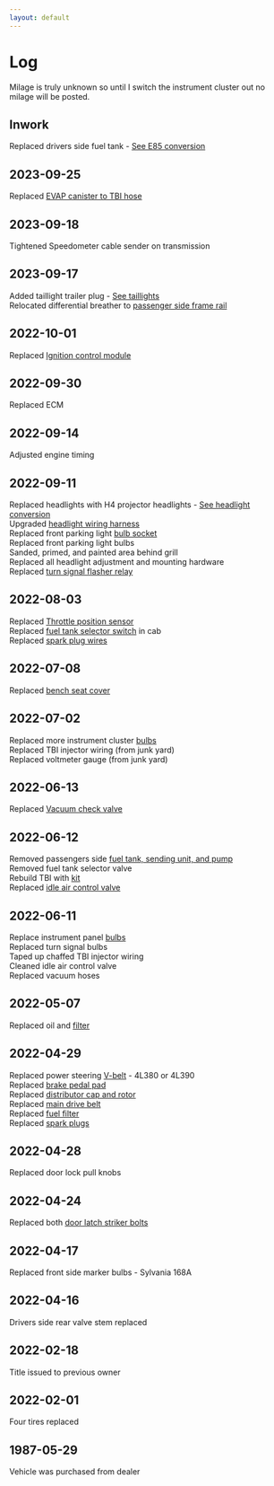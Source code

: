 ```yaml
---
layout: default
---
```


# Log

Milage is truly unknown so until I switch the instrument cluster out no milage will be posted.

## Inwork

Replaced drivers side fuel tank - [See E85 conversion](./fuel/e85_conversion.md)

## 2023-09-25

Replaced [EVAP canister to TBI hose](https://photos.app.goo.gl/yWpWYQ8o5DvPtBhK8)

## 2023-09-18

Tightened Speedometer cable sender on transmission

## 2023-09-17

Added taillight trailer plug - [See taillights](./electrical/taillights.md) \
Relocated differential breather to [passenger side frame rail](https://photos.app.goo.gl/xTvtGVBc4PjxdTyr6)

## 2022-10-01

Replaced [Ignition control module](https://www.autozone.com/ignition-tune-up-and-routine-maintenance/ignition-control-module/p/duralast-ignition-control-module-dr140/84780_0_0)

## 2022-09-30

Replaced ECM

## 2022-09-14

Adjusted engine timing

## 2022-09-11

Replaced headlights with H4 projector headlights - [See headlight conversion](./electrical/headlights.md) \
Upgraded [headlight wiring harness](https://a.co/d/etDmUZn) \
Replaced front parking light [bulb socket](https://www.lmctruck.com/1973-87-chevy-gmc/cc-1983-88-parklight-models-with-dual-headlights) \
Replaced front parking light bulbs \
Sanded, primed, and painted area behind grill \
Replaced all headlight adjustment and mounting hardware \
Replaced [turn signal flasher relay](https://a.co/d/fckirkd)

## 2022-08-03

Replaced [Throttle position sensor](https://www.rockauto.com/en/moreinfo.php?pk=41472&cc=1386008&pt=5136) \
Replaced [fuel tank selector switch](https://www.rockauto.com/en/moreinfo.php?pk=98247&cc=1386008&pt=4440) in cab \
Replaced [spark plug wires](https://www.rockauto.com/en/moreinfo.php?pk=1140063&cc=1386008&pt=7224)

## 2022-07-08

Replaced [bench seat cover](https://www.napaonline.com/en/p/BK_7303814)

## 2022-07-02

Replaced more instrument cluster [bulbs](https://a.co/d/4gaJHx4) \
Replaced TBI injector wiring (from junk yard) \
Replaced voltmeter gauge (from junk yard)

## 2022-06-13

Replaced [Vacuum check valve](https://a.co/d/1TqsnSj)

## 2022-06-12

Removed passengers side [fuel tank, sending unit, and pump](https://photos.app.goo.gl/5rYzHwz2nTyQMixs8) \
Removed fuel tank selector valve \
Rebuild TBI with [kit](https://a.co/d/9liQrgk) \
Replaced [idle air control valve](https://a.co/d/9XdEwWR)

## 2022-06-11

Replace instrument panel [bulbs](https://a.co/d/4gaJHx4) \
Replaced turn signal bulbs \
Taped up chaffed TBI injector wiring \
Cleaned idle air control valve \
Replaced vacuum hoses

## 2022-05-07

Replaced oil and [filter](https://a.co/d/d7GPe0K)

## 2022-04-29

Replaced power steering [V-belt](https://www.autozone.com/cooling-heating-and-climate-control/belt/p/duralast-belt-17395/304832_0_0?) - 4L380 or 4L390 \
Replaced [brake pedal pad](https://a.co/d/ijsLLLK) \
Replaced [distributor cap and rotor](https://a.co/d/fkLiqbh) \
Replaced [main drive belt](https://www.rockauto.com/en/moreinfo.php?pk=347364&cc=1386008&pt=8900) \
Replaced [fuel filter](https://a.co/d/816LHqZ) \
Replaced [spark plugs](https://www.rockauto.com/en/moreinfo.php?pk=55216&cc=1386008&pt=7212)

## 2022-04-28

Replaced door lock pull knobs

## 2022-04-24

Replaced both [door latch striker bolts](https://a.co/d/f1u2JLR)

## 2022-04-17

Replaced front side marker bulbs - Sylvania 168A

## 2022-04-16

Drivers side rear valve stem replaced

## 2022-02-18

Title issued to previous owner

## 2022-02-01

Four tires replaced

## 1987-05-29

Vehicle was purchased from dealer
